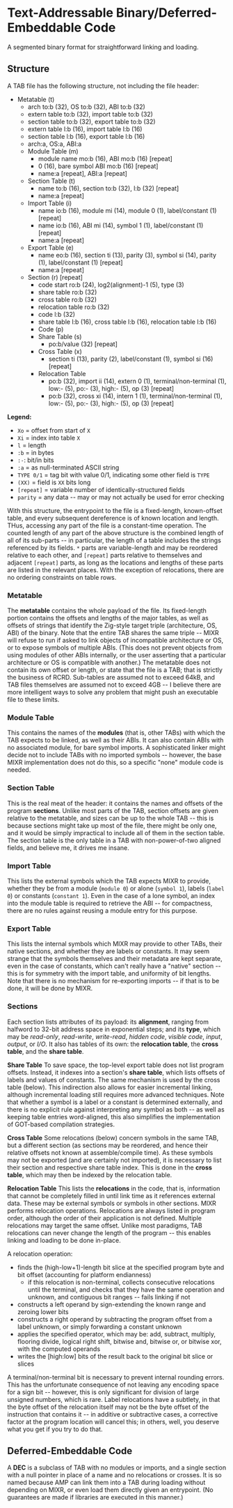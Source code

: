 # Text-Addressable Binary/Deferred-Embeddable Code
A segmented binary format for straightforward linking and loading.

## Structure
A TAB file has the following structure, not including the file header:
* Metatable (t)
  - arch to:b (32), OS to:b (32), ABI to:b (32)
  - extern table to:b (32), import table to:b (32)
  - section table to:b (32), export table to:b (32)
  - extern table l:b (16), import table l:b (16)
  - section table l:b (16), export table l:b (16)
  * arch:a, OS:a, ABI:a
  * Module Table (m)
    - module name mo:b (16), ABI mo:b (16) [repeat]
    - 0 (16), bare symbol ABI mo:b (16) [repeat]
    * name:a [repeat], ABI:a [repeat]
  * Section Table (t)
    - name to:b (16), section to:b (32), l:b (32) [repeat]
    * name:a [repeat]
  * Import Table (i)
    - name io:b (16), module mi (14), module 0 (1), label/constant (1) [repeat]
    - name io:b (16), ABI mi (14), symbol 1 (1), label/constant (1) [repeat]
    * name:a [repeat]
  * Export Table (e)
    - name eo:b (16), section ti (13), parity (3), symbol si (14), parity (1), label/constant (1) [repeat]
    * name:a [repeat]
  * Section (r) [repeat]
    - code start ro:b (24), log2(alignment)-1 (5), type (3)
    - share table ro:b (32)
    - cross table ro:b (32)
    - relocation table ro:b (32)
    - code l:b (32)
    - share table l:b (16), cross table l:b (16), relocation table l:b (16)
    * Code (p)
    * Share Table (s)
      - po:b/value (32) [repeat]
    * Cross Table (x)
      - section ti (13), parity (2), label/constant (1), symbol si (16) [repeat]
    * Relocation Table
      - po:b (32), import ii (14), extern 0 (1), terminal/non-terminal (1), low:- (5), po:- (3), high:- (5), op (3) [repeat]
      - po:b (32), cross xi (14), intern 1 (1), terminal/non-terminal (1), low:- (5), po:- (3), high:- (5), op (3) [repeat]

**Legend:**
  - `Xo` = offset from start of `X`
  - `Xi` = index into table `X`
  - `l` = length
  - `:b` = in bytes
  - `:-`: bit/in bits
  - `:a` = as null-terminated ASCII string
  - `TYPE 0/1` = tag bit with value 0/1, indicating some other field is `TYPE`
  - `(XX)` = field is `XX` bits long
  - `[repeat]` = variable number of identically-structured fields
  - `parity` = any data -- may or may not actually be used for error checking

With this structure, the entrypoint to the file is a fixed-length, known-offset table, and every subsequent dereference is of known location and length. THus, accessing any part of the file is a constant-time operation. The counted length of any part of the above structure is the combined length of all of its sub-parts -- in particular, the length of a table includes the strings referenced by its fields. `*` parts are variable-length and may be reordered relative to each other, and `[repeat]` parts relative to themselves and adjacent `[repeat]` parts, as long as the locations and lengths of these parts are listed in the relevant places. With the exception of relocations, there are no ordering constraints on table rows.

### Metatable
The **metatable** contains the whole payload of the file. Its fixed-length portion contains the offsets and lengths of the major tables, as well as offsets of strings that identify the Zig-style target triple (architecture, OS, ABI) of the binary. Note that the entire TAB shares the same triple -- MIXR will refuse to run if asked to link objects of incompatible architecture or OS, or to expose symbols of multiple ABIs. (This does not prevent objects from using modules of other ABIs internally, or the user asserting that a particular architecture or OS is compatible with another.) The metatable does not contain its own offset or length, or state that the file is a TAB; that is strictly the business of RCRD. Sub-tables are assumed not to exceed 64kB, and TAB files themselves are assumed not to exceed 4GB -- I believe there are more intelligent ways to solve any problem that might push an executable file to these limits.

### Module Table
This contains the names of the **modules** (that is, other TABs) with which the TAB expects to be linked, as well as their ABIs. It can also contain ABIs with no associated module, for bare symbol imports. A sophisticated linker might decide not to include TABs with no imported symbols -- however, the base MIXR implementation does not do this, so a specific "none" module code is needed.

### Section Table
This is the real meat of the header: it contains the names and offsets of the program **sections**. Unlike most parts of the TAB, section offsets are given relative to the metatable, and sizes can be up to the whole TAB -- this is because sections might take up most of the file, there might be only one, and it would be simply impractical to include all of them in the section table. The section table is the only table in a TAB with non-power-of-two aligned fields, and believe me, it drives me insane.

### Import Table
This lists the external symbols which the TAB expects MIXR to provide, whether they be from a module (`module 0`) or alone (`symbol 1`), labels (`label 0`) or constants (`constant 1`). Even in the case of a lone symbol, an index into the module table is required to retrieve the ABI -- for compactness, there are no rules against reusing a module entry for this purpose.

### Export Table
This lists the internal symbols which MIXR may provide to other TABs, their native sections, and whether they are labels or constants. It may seem strange that the symbols themselves and their metadata are kept separate, even in the case of constants, which can't really have a "native" section -- this is for symmetry with the import table, and uniformity of bit lengths. Note that there is no mechanism for re-exporting imports -- if that is to be done, it will be done by MIXR.

### Sections
Each section lists attributes of its payload: its **alignment**, ranging from halfword to 32-bit address space in exponential steps; and its **type**, which may be *read-only*, *read-write*, *write-read*, *hidden code*, *visible code*, *input*, *output*, or *I/O*. It also has tables of its own: the **relocation table**, the **cross table**, and the **share table**.

**Share Table**
To save space, the top-level export table does not list program offsets. Instead, it indexes into a section's **share table**, which lists offsets of labels and values of constants. The same mechanism is used by the cross table (below). This indirection also allows for easier incremental linking, although incremental loading still requires more advanced techniques. Note that whether a symbol is a label or a constant is determined externally, and there is no explicit rule against interpreting any symbol as both -- as well as keeping table entries word-aligned, this also simplifies the implementation of GOT-based compilation strategies.

**Cross Table**
Some relocations (below) concern symbols in the same TAB, but a different section (as sections may be reordered, and hence their relative offsets not known at assemble/compile time). As these symbols may not be exported (and are certainly not imported), it is necessary to list their section and respective share table index. This is done in the **cross table**, which may then be indexed by the relocation table.

**Relocation Table**
This lists the **relocations** in the code, that is, information that cannot be completely filled in until link time as it references external data. These may be external symbols or symbols in other sections. MIXR performs relocation operations. Relocations are always listed in program order, although the order of their application is not defined. Multiple relocations may target the same offset. Unlike most paradigms, TAB relocations can never change the length of the program -- this enables linking and loading to be done in-place.

A relocation operation:
- finds the (high-low+1)-length bit slice at the specified program byte and bit offset (accounting for platform endianness)
  - if this relocation is non-terminal, collects consecutive relocations until the terminal, and checks that they have the same operation and unknown, and contiguous bit ranges -- fails linking if not
- constructs a left operand by sign-extending the known range and zeroing lower bits
- constructs a right operand by subtracting the program offset from a label unknown, or simply forwarding a constant unknown
- applies the specified operator, which may be: add, subtract, multiply, flooring divide, logical right shift, bitwise and, bitwise or, or bitwise xor, with the computed operands
- writes the [high:low] bits of the result back to the original bit slice or slices

A terminal/non-terminal bit is necessary to prevent internal rounding errors. This has the unfortunate consequence of not leaving any encoding space for a sign bit -- however, this is only significant for division of large unsigned numbers, which is rare. Label relocations have a subtlety, in that the byte offset of the relocation itself may not be the byte offset of the instruction that contains it -- in additive or subtractive cases, a corrective factor at the program location will cancel this; in others, well, you deserve what you get if you try to do that.

## Deferred-Embeddable Code
A **DEC** is a subclass of TAB with no modules or imports, and a single section with a null pointer in place of a name and no relocations or crosses. It is so named because AMP can link them into a TAB during loading without depending on MIXR, or even load them directly given an entrypoint. (No guarantees are made if libraries are executed in this manner.)
